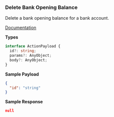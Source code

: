 ### Delete Bank Opening Balance

Delete a bank opening balance for a bank account.

[Documentation](https://developer.sage.com/accounting/reference/opening-balances/#tag/Bank-Opening-Balances/operation/deleteBankOpeningBalancesKey)

**Types**

```ts
interface ActionPayload {
  id?: string;
  params?: AnyObject;
  body?: AnyObject;
}
```

**Sample Payload**

```json
{
  "id": "string"
}
```

**Sample Response**
```json
null
```
